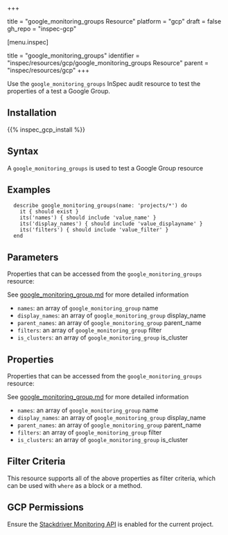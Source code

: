 +++

title = "google_monitoring_groups Resource"
platform = "gcp"
draft = false
gh_repo = "inspec-gcp"


[menu.inspec]

title = "google_monitoring_groups"
identifier = "inspec/resources/gcp/google_monitoring_groups Resource"
parent = "inspec/resources/gcp"
+++

Use the `google_monitoring_groups` InSpec audit resource to test the properties of a test a Google Group.

## Installation
{{% inspec_gcp_install %}}

## Syntax
A `google_monitoring_groups` is used to test a Google Group resource

## Examples
```
  describe google_monitoring_groups(name: 'projects/*') do
    it { should exist }
    its('names') { should include 'value_name' }
    its('display_names') { should include 'value_displayname' }
    its('filters') { should include 'value_filter' }
  end
```

## Parameters
Properties that can be accessed from the `google_monitoring_groups` resource:

See [google_monitoring_group.md](google_monitoring_group.md) for more detailed information
* `names`: an array of `google_monitoring_group` name
* `display_names`: an array of `google_monitoring_group` display_name
* `parent_names`: an array of `google_monitoring_group` parent_name
* `filters`: an array of `google_monitoring_group` filter
* `is_clusters`: an array of `google_monitoring_group` is_cluster
## Properties
Properties that can be accessed from the `google_monitoring_groups` resource:

See [google_monitoring_group.md](google_monitoring_group.md) for more detailed information
* `names`: an array of `google_monitoring_group` name
* `display_names`: an array of `google_monitoring_group` display_name
* `parent_names`: an array of `google_monitoring_group` parent_name
* `filters`: an array of `google_monitoring_group` filter
* `is_clusters`: an array of `google_monitoring_group` is_cluster

## Filter Criteria
This resource supports all of the above properties as filter criteria, which can be used
with `where` as a block or a method.

## GCP Permissions

Ensure the [Stackdriver Monitoring API](https://console.cloud.google.com/apis/library/monitoring.googleapis.com/) is enabled for the current project.
